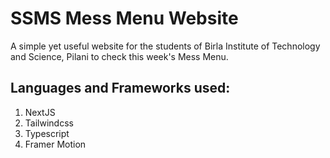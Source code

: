# SSMS Mess Menu Website

A simple yet useful website for the students of Birla Institute of Technology and Science, Pilani to check this week's Mess Menu.

## Languages and Frameworks used:
1. NextJS
2. Tailwindcss
3. Typescript
4. Framer Motion
